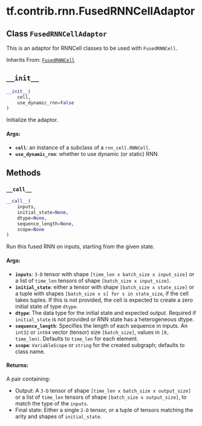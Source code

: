 <div itemscope itemtype="http://developers.google.com/ReferenceObject">
<meta itemprop="name" content="tf.contrib.rnn.FusedRNNCellAdaptor" />
<meta itemprop="path" content="Stable" />
<meta itemprop="property" content="__call__"/>
<meta itemprop="property" content="__init__"/>
</div>

# tf.contrib.rnn.FusedRNNCellAdaptor

## Class `FusedRNNCellAdaptor`

This is an adaptor for RNNCell classes to be used with `FusedRNNCell`.

Inherits From: [`FusedRNNCell`](../../../tf/contrib/rnn/FusedRNNCell.md)

<!-- Placeholder for "Used in" -->


<h2 id="__init__"><code>__init__</code></h2>

``` python
__init__(
    cell,
    use_dynamic_rnn=False
)
```

Initialize the adaptor.


#### Args:


* <b>`cell`</b>: an instance of a subclass of a `rnn_cell.RNNCell`.
* <b>`use_dynamic_rnn`</b>: whether to use dynamic (or static) RNN.



## Methods

<h3 id="__call__"><code>__call__</code></h3>

``` python
__call__(
    inputs,
    initial_state=None,
    dtype=None,
    sequence_length=None,
    scope=None
)
```

Run this fused RNN on inputs, starting from the given state.


#### Args:


* <b>`inputs`</b>: `3-D` tensor with shape `[time_len x batch_size x input_size]`
  or a list of `time_len` tensors of shape `[batch_size x input_size]`.
* <b>`initial_state`</b>: either a tensor with shape `[batch_size x state_size]`
  or a tuple with shapes `[batch_size x s] for s in state_size`, if the
  cell takes tuples. If this is not provided, the cell is expected to
  create a zero initial state of type `dtype`.
* <b>`dtype`</b>: The data type for the initial state and expected output. Required
  if `initial_state` is not provided or RNN state has a heterogeneous
    dtype.
* <b>`sequence_length`</b>: Specifies the length of each sequence in inputs. An
  `int32` or `int64` vector (tensor) size `[batch_size]`, values in `[0,
  time_len)`.
  Defaults to `time_len` for each element.
* <b>`scope`</b>: `VariableScope` or `string` for the created subgraph; defaults to
  class name.


#### Returns:

A pair containing:

- Output: A `3-D` tensor of shape `[time_len x batch_size x output_size]`
  or a list of `time_len` tensors of shape `[batch_size x output_size]`,
  to match the type of the `inputs`.
- Final state: Either a single `2-D` tensor, or a tuple of tensors
  matching the arity and shapes of `initial_state`.




